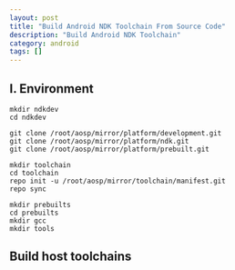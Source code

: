 ```yaml
---
layout: post
title: "Build Android NDK Toolchain From Source Code"
description: "Build Android NDK Toolchain"
category: android
tags: []
---
```


I. Environment
------

	mkdir ndkdev
	cd ndkdev
	
	git clone /root/aosp/mirror/platform/development.git
	git clone /root/aosp/mirror/platform/ndk.git
	git clone /root/aosp/mirror/platform/prebuilt.git
	
	mkdir toolchain
	cd toolchain
	repo init -u /root/aosp/mirror/toolchain/manifest.git
	repo sync
	
	mkdir prebuilts
	cd prebuilts
	mkdir gcc
	mkdir tools
	
Build host toolchains
---------------------


